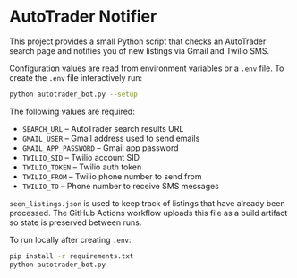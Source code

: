 # AutoTrader Notifier

This project provides a small Python script that checks an AutoTrader
search page and notifies you of new listings via Gmail and Twilio SMS.

Configuration values are read from environment variables or a `.env`
file. To create the `.env` file interactively run:

```bash
python autotrader_bot.py --setup
```

The following values are required:

- `SEARCH_URL` – AutoTrader search results URL
- `GMAIL_USER` – Gmail address used to send emails
- `GMAIL_APP_PASSWORD` – Gmail app password
- `TWILIO_SID` – Twilio account SID
- `TWILIO_TOKEN` – Twilio auth token
- `TWILIO_FROM` – Twilio phone number to send from
- `TWILIO_TO` – Phone number to receive SMS messages

`seen_listings.json` is used to keep track of listings that have already
been processed. The GitHub Actions workflow uploads this file as a build
artifact so state is preserved between runs.

To run locally after creating `.env`:

```bash
pip install -r requirements.txt
python autotrader_bot.py
```
